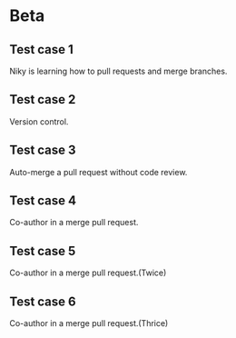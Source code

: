 # Beta

## Test case 1
Niky is learning how to pull requests and merge branches.

## Test case 2
Version control.

## Test case 3
Auto-merge a pull request without code review.

## Test case 4
Co-author in a merge pull request.

## Test case 5
Co-author in a merge pull request.(Twice)

## Test case 6
Co-author in a merge pull request.(Thrice)
